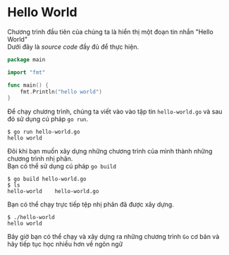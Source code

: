 # Hello World

Chương trình đầu tiên của chúng ta là hiển thị một đoạn tin nhắn "Hello World"</br>
Dưới đây là <i>source code</i> đầy đủ để thực hiện.

```go
package main

import "fmt"

func main() {
    fmt.Println("hello world")
}
```

Để chạy chương trình, chúng ta viết vào vào tập tin `hello-world.go` và sau đó sử dụng cú pháp `go run`.

```syntax{1}
$ go run hello-world.go
hello world
```

Đôi khi bạn muốn xây dựng những chương trình của mình thành những chương trình nhị phân.</br>
Bạn có thể sử dụng cú pháp `go build`

```syntax{1,2}
$ go build hello-world.go
$ ls
hello-world    hello-world.go
```

Bạn có thể chạy trực tiếp tệp nhị phân đã được xây dựng.
```syntax{1}
$ ./hello-world
hello world
```

Bây giờ bạn có thể chạy và xây dựng ra những chương trình `Go` cơ bản và hãy tiếp tục học nhiều hơn về ngôn ngữ